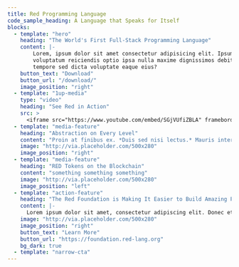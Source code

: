 ```yaml
---
title: Red Programming Language
code_sample_heading: A Language that Speaks for Itself
blocks:
  - template: "hero"
    heading: "The World's First Full-Stack Programming Language"
    content: |-
        Lorem, ipsum dolor sit amet consectetur adipisicing elit. Ipsum temporibus eum quibusdam quas
        voluptatum reiciendis optio ipsa nulla maxime dignissimos debitis, laboriosam quisquam nobis
        tempore sed dicta voluptate eaque eius?
    button_text: "Download"
    button_url: "/download/"
    image_position: "right"
  - template: "1up-media"
    type: "video"
    heading: "See Red in Action"
    src: >
      <iframe src="https://www.youtube.com/embed/SGjVUfiZBLA" frameborder="0" allow="autoplay; encrypted-media" allowfullscreen></iframe>
  - template: "media-feature"
    heading: "Abstraction on Every Level"
    content: "Proin at finibus ex. *Duis sed nisi lectus.* Mauris interdum ac nunc quis pharetra. Vivamus rhoncus porttitor ante."
    image: "http://via.placeholder.com/500x280"
    image_position: "right"
  - template: "media-feature"
    heading: "RED Tokens on the Blockchain"
    content: "something something something"
    image: "http://via.placeholder.com/500x280"
    image_position: "left"
  - template: "action-feature"
    heading: "The Red Foundation is Making It Easier to Build Amazing Products with Red."
    content: |-
      Lorem ipsum dolor sit amet, consectetur adipiscing elit. Donec et lorem sed quam porta rhoncus. Pellentesque porttitor nisi sit amet tortor tristique, nec euismod odio laoreet. Vivamus non elementum sem, non sodales dolor.
    image: "http://via.placeholder.com/500x280"
    image_position: "right"
    button_text: "Learn More"
    button_url: "https://foundation.red-lang.org"
    bg_dark: true
  - template: "narrow-cta"
---
```

